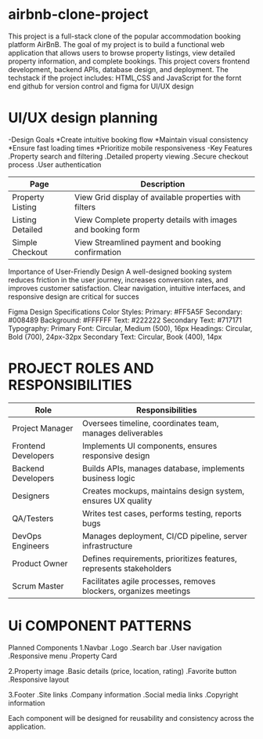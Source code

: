 # airbnb-clone-project
This project is a full-stack clone of the popular accommodation booking platform AirBnB. 
The goal of my project is to build a functional web application that allows users to browse property listings, view detailed property information, and complete bookings. This project covers frontend development, backend APIs, database design, and deployment.
The techstack if the project includes: HTML,CSS and JavaScript for the fornt end
github for version control and figma for UI/UX design

# UI/UX design planning
-Design Goals
*Create intuitive booking flow
*Maintain visual consistency
*Ensure fast loading times
*Prioritize mobile responsiveness
-Key Features
.Property search and filtering
.Detailed property viewing
.Secure checkout process
.User authentication

Page	           | Description
-----------------|-------------------------------------------------------------
Property Listing | View	Grid display of available properties with filters
Listing Detailed | View	Complete property details with images and booking form
Simple Checkout  | View	Streamlined payment and booking confirmation

Importance of User-Friendly Design
A well-designed booking system reduces friction in the user journey, increases conversion rates, and improves customer satisfaction.
Clear navigation, intuitive interfaces, and responsive design are critical for succes

Figma Design Specifications
Color Styles:
       Primary: #FF5A5F
       Secondary: #008489
       Background: #FFFFFF
       Text: #222222
       Secondary Text: #717171
Typography:
       Primary Font: Circular, Medium (500), 16px 
       Headings: Circular, Bold (700), 24px-32px
       Secondary Text: Circular, Book (400), 14px

# PROJECT ROLES AND RESPONSIBILITIES
| Role	             |  Responsibilities                                                    |
|--------------------|----------------------------------------------------------------------|
|Project Manager	   |  Oversees timeline, coordinates team, manages deliverables           |
|Frontend Developers |	Implements UI components, ensures responsive design                 |
|Backend Developers	 |  Builds APIs, manages database, implements business logic            |
|Designers	         |  Creates mockups, maintains design system, ensures UX quality        |
|QA/Testers	         |  Writes test cases, performs testing, reports bugs                   |
|DevOps Engineers	   |  Manages deployment, CI/CD pipeline, server infrastructure           |
|Product Owner	     |  Defines requirements, prioritizes features, represents stakeholders |
|Scrum Master	       |  Facilitates agile processes, removes blockers, organizes meetings   |

# Ui COMPONENT PATTERNS
Planned Components
1.Navbar
  .Logo
  .Search bar
  .User navigation
  .Responsive menu
  .Property Card

2.Property image
  .Basic details (price, location, rating)
  .Favorite button
  .Responsive layout
  
3.Footer
  .Site links
  .Company information
  .Social media links
  .Copyright information

Each component will be designed for reusability and consistency across the application.


